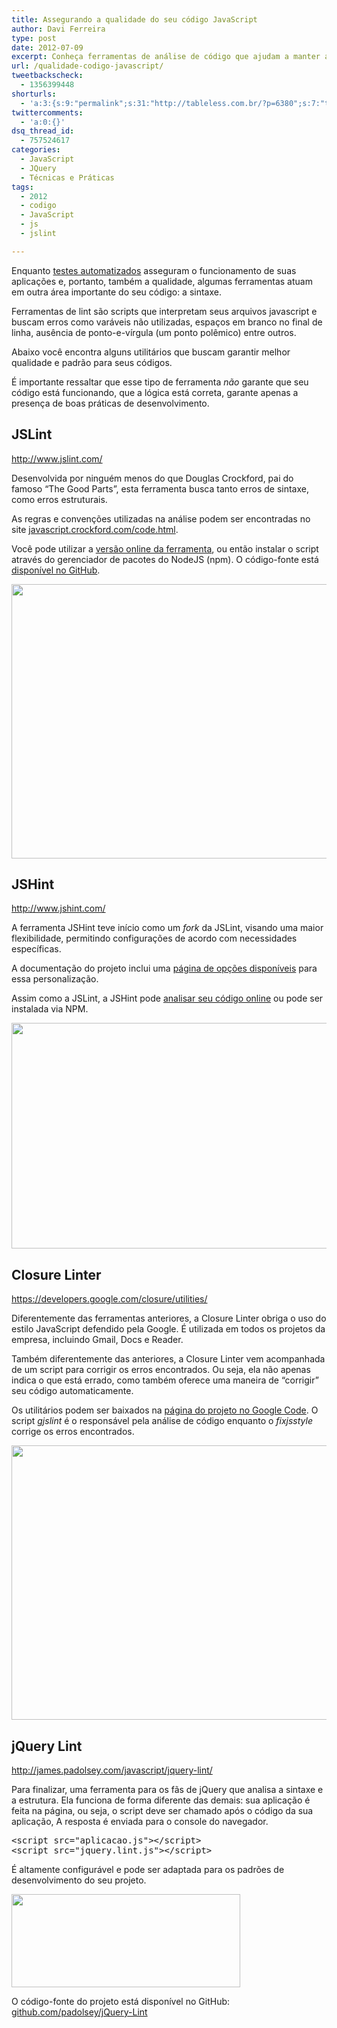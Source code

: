 ```yaml
---
title: Assegurando a qualidade do seu código JavaScript
author: Davi Ferreira
type: post
date: 2012-07-09
excerpt: Conheça ferramentas de análise de código que ajudam a manter a qualidade e o padrão de suas aplicações javascript.
url: /qualidade-codigo-javascript/
tweetbackscheck:
  - 1356399448
shorturls:
  - 'a:3:{s:9:"permalink";s:31:"http://tableless.com.br/?p=6380";s:7:"tinyurl";s:26:"http://tinyurl.com/872wb4u";s:4:"isgd";s:19:"http://is.gd/uZXMuA";}'
twittercomments:
  - 'a:0:{}'
dsq_thread_id:
  - 757524617
categories:
  - JavaScript
  - JQuery
  - Técnicas e Práticas
tags:
  - 2012
  - codigo
  - JavaScript
  - js
  - jslint

---
```

Enquanto <a href="http://tableless.com.br/testando-seu-codigo-jquery-com-jasmine-parte-1/" target="_blank">testes automatizados</a> asseguram o funcionamento de suas aplicações e, portanto, também a qualidade, algumas ferramentas atuam em outra área importante do seu código: a sintaxe.

Ferramentas de lint são scripts que interpretam seus arquivos javascript e buscam erros como varáveis não utilizadas, espaços em branco no final de linha, ausência de ponto-e-vírgula (um ponto polêmico) entre outros.

Abaixo você encontra alguns utilitários que buscam garantir melhor qualidade e padrão para seus códigos.

É importante ressaltar que esse tipo de ferramenta _não_ garante que seu código está funcionando, que a lógica está correta, garante apenas a presença de boas práticas de desenvolvimento.

## JSLint

<a href="http://www.jslint.com/" target="_blank">http://www.jslint.com/</a>

Desenvolvida por ninguém menos do que Douglas Crockford, pai do famoso &#8220;The Good Parts&#8221;, esta ferramenta busca tanto erros de sintaxe, como erros estruturais.

As regras e convenções utilizadas na análise podem ser encontradas no site <a href="http://javascript.crockford.com/code.html" target="_blank">javascript.crockford.com/code.html</a>.

Você pode utilizar a <a href="http://www.jslint.com/" target="_blank">versão online da ferramenta</a>, ou então instalar o script através do gerenciador de pacotes do NodeJS (npm). O código-fonte está <a href="https://github.com/douglascrockford/JSLint" target="_blank">disponível no GitHub</a>.

<img src="http://tableless.com.br/wp-content/uploads/2012/07/gjslint.jpg" alt="" width="605" height="439" class="alignnone size-full wp-image-6383" srcset="uploads/2012/07/gjslint.jpg 605w, uploads/2012/07/gjslint-300x217.jpg 300w" sizes="(max-width: 605px) 100vw, 605px" />

## JSHint

<a href="http://www.jshint.com/" target="_blank">http://www.jshint.com/</a>

A ferramenta JSHint teve início como um _fork_ da JSLint, visando uma maior flexibilidade, permitindo configurações de acordo com necessidades específicas.

A documentação do projeto inclui uma <a href="http://www.jshint.com/options/" target="_blank">página de opções disponíveis</a> para essa personalização.

Assim como a JSLint, a JSHint pode <a href="http://www.jshint.com/" target="_blank">analisar seu código online</a> ou pode ser instalada via NPM.

<img src="http://tableless.com.br/wp-content/uploads/2012/07/jshint.jpg" alt="" width="770" height="361" class="alignnone size-full wp-image-6385" srcset="uploads/2012/07/jshint.jpg 770w, uploads/2012/07/jshint-300x140.jpg 300w" sizes="(max-width: 770px) 100vw, 770px" />

## Closure Linter

<a href="https://developers.google.com/closure/utilities/" target="_blank">https://developers.google.com/closure/utilities/</a>

Diferentemente das ferramentas anteriores, a Closure Linter obriga o uso do estilo JavaScript defendido pela Google. É utilizada em todos os projetos da empresa, incluindo Gmail, Docs e Reader.

Também diferentemente das anteriores, a Closure Linter vem acompanhada de um script para corrigir os erros encontrados. Ou seja, ela não apenas indica o que está errado, como também oferece uma maneira de &#8220;corrigir&#8221; seu código automaticamente.

Os utilitários podem ser baixados na <a href="https://developers.google.com/closure/utilities/" target="_blank">página do projeto no Google Code</a>. O script _gjslint_ é o responsável pela análise de código enquanto o _fixjsstyle_ corrige os erros encontrados.

<img src="http://tableless.com.br/wp-content/uploads/2012/07/gjslint.jpg" alt="" width="605" height="439" class="alignnone size-full wp-image-6383" srcset="uploads/2012/07/gjslint.jpg 605w, uploads/2012/07/gjslint-300x217.jpg 300w" sizes="(max-width: 605px) 100vw, 605px" />

## jQuery Lint

<a href="http://james.padolsey.com/javascript/jquery-lint/" target="_blank">http://james.padolsey.com/javascript/jquery-lint/</a>

Para finalizar, uma ferramenta para os fãs de jQuery que analisa a sintaxe e a estrutura. Ela funciona de forma diferente das demais: sua aplicação é feita na página, ou seja, o script deve ser chamado após o código da sua aplicação, A resposta é enviada para o console do navegador.

<pre class="lang-html">&lt;script src="aplicacao.js"&gt;&lt;/script&gt;
&lt;script src="jquery.lint.js"&gt;&lt;/script&gt;
</pre>

É altamente configurável e pode ser adaptada para os padrões de desenvolvimento do seu projeto.

<img src="http://tableless.com.br/wp-content/uploads/2012/07/jquerylint.jpg" alt="" width="366" height="149" class="alignnone size-full wp-image-6384" srcset="uploads/2012/07/jquerylint.jpg 366w, uploads/2012/07/jquerylint-300x122.jpg 300w" sizes="(max-width: 366px) 100vw, 366px" />

O código-fonte do projeto está disponível no GitHub: <a href="https://github.com/padolsey/jQuery-Lint" target="_blank">github.com/padolsey/jQuery-Lint</a>